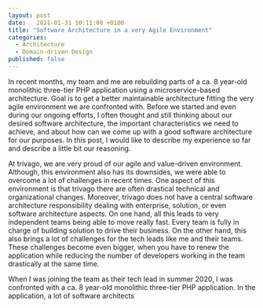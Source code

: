```yaml
---
layout: post
date:   2021-01-31 10:11:08 +0100
title: "Software Architecture in a very Agile Environment"
categories:
  - Architecture
  - Domain-driven Design
published: false
---
```

In recent months, my team and me are rebuilding parts of a ca. 8 year-old monolithic three-tier PHP application using a microservice-based architecture. Goal is to get a better maintainable architecture fitting the very agile environment we are confronted with. Before we started and even during our ongoing efforts, I often thought and still thinking about our desired software architecture, the important characteristics we need to achieve, and about how can we come up with a good software architecture for our purposes. In this post, I would like to describe my experience so far and describe a little bit our reasoning.

At trivago, we are very proud of our agile and value-driven environment. Although, this environment also has its downsides, we were able to overcome a lot of challenges in recent times. One aspect of this environment is that trivago there are often drastical technical and organizational changes. Moreover, trivago does not have a central software architecture responsibility dealing with enterprise, solution, or even software architecture aspects. On one hand, all this leads to very independent teams being able to move really fast. Every team is fully in charge of building solution to drive their business. On the other hand, this also brings a lot of challenges for the tech leads like me and their teams. These challenges become even bigger, when you have to renew the application while reducing the number of developers working in the team drastically at the same time.

When I was joining the team as their tech lead in summer 2020, I was confronted with a ca. 8 year-old monolithic three-tier PHP application. In the application, a lot of software architects

[//]: # (#)
[//]: # (References)
[//]: # (#)

[tilkov-good-enough-architecture]: https://www.youtube.com/watch?v=PzEox3szeRc
